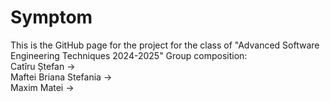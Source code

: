 # Symptom
This is the GitHub page for the project for the class of "Advanced Software Engineering Techniques 2024-2025"
Group composition:  
	Catîru Ștefan          ->    
	Maftei Briana Stefania ->    
	Maxim Matei            ->    
  
   
  
